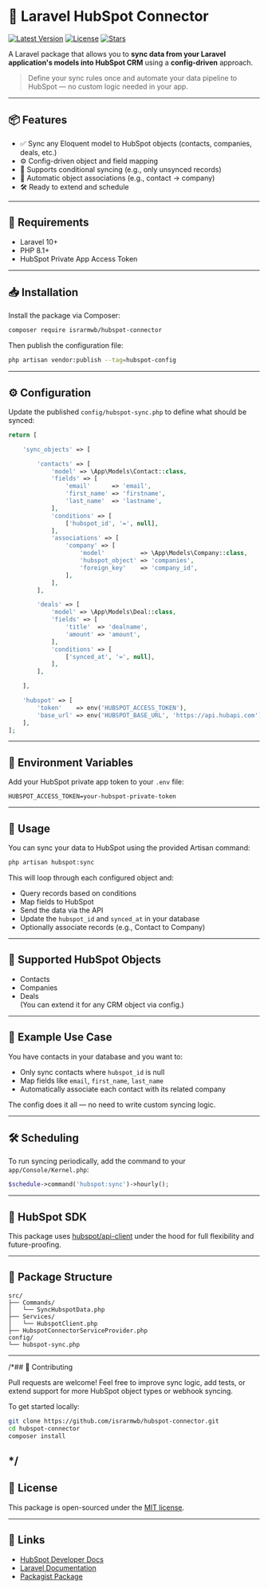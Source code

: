 # 🚀 Laravel HubSpot Connector

[![Latest Version](https://img.shields.io/packagist/v/israrmwb/hubspot-connector?label=version)](https://packagist.org/packages/israrmwb/hubspot-connector)
[![License](https://img.shields.io/github/license/israrmwb/hubspot-connector)](LICENSE)
[![Stars](https://img.shields.io/github/stars/israrmwb/hubspot-connector?style=social)](https://github.com/israrmwb/hubspot-connector)

A Laravel package that allows you to **sync data from your Laravel application's models into HubSpot CRM** using a **config-driven** approach.

> Define your sync rules once and automate your data pipeline to HubSpot — no custom logic needed in your app.

---

## 📦 Features

- ✅ Sync any Eloquent model to HubSpot objects (contacts, companies, deals, etc.)
- ⚙️ Config-driven object and field mapping
- 🔄 Supports conditional syncing (e.g., only unsynced records)
- 🔗 Automatic object associations (e.g., contact → company)
- 🛠️ Ready to extend and schedule

---

## 🧰 Requirements

- Laravel 10+
- PHP 8.1+
- HubSpot Private App Access Token

---

## 📥 Installation

Install the package via Composer:

```bash
composer require israrmwb/hubspot-connector
```

Then publish the configuration file:

```bash
php artisan vendor:publish --tag=hubspot-config
```

---

## ⚙️ Configuration

Update the published `config/hubspot-sync.php` to define what should be synced:

```php
return [

    'sync_objects' => [

        'contacts' => [
            'model' => \App\Models\Contact::class,
            'fields' => [
                'email'      => 'email',
                'first_name' => 'firstname',
                'last_name'  => 'lastname',
            ],
            'conditions' => [
                ['hubspot_id', '=', null],
            ],
            'associations' => [
                'company' => [
                    'model'          => \App\Models\Company::class,
                    'hubspot_object' => 'companies',
                    'foreign_key'    => 'company_id',
                ],
            ],
        ],

        'deals' => [
            'model' => \App\Models\Deal::class,
            'fields' => [
                'title'  => 'dealname',
                'amount' => 'amount',
            ],
            'conditions' => [
                ['synced_at', '=', null],
            ],
        ],

    ],

    'hubspot' => [
        'token'    => env('HUBSPOT_ACCESS_TOKEN'),
        'base_url' => env('HUBSPOT_BASE_URL', 'https://api.hubapi.com'),
    ],
];
```

---

## 🔐 Environment Variables

Add your HubSpot private app token to your `.env` file:

```env
HUBSPOT_ACCESS_TOKEN=your-hubspot-private-token
```

---

## 🚀 Usage

You can sync your data to HubSpot using the provided Artisan command:

```bash
php artisan hubspot:sync
```

This will loop through each configured object and:

- Query records based on conditions
- Map fields to HubSpot
- Send the data via the API
- Update the `hubspot_id` and `synced_at` in your database
- Optionally associate records (e.g., Contact to Company)

---

## 🪩 Supported HubSpot Objects

- Contacts
- Companies
- Deals  
(You can extend it for any CRM object via config.)

---

## 🧪 Example Use Case

You have contacts in your database and you want to:

- Only sync contacts where `hubspot_id` is null
- Map fields like `email`, `first_name`, `last_name`
- Automatically associate each contact with its related company

The config does it all — no need to write custom syncing logic.

---

## 🛠️ Scheduling

To run syncing periodically, add the command to your `app/Console/Kernel.php`:

```php
$schedule->command('hubspot:sync')->hourly();
```

---

## 📡 HubSpot SDK

This package uses [hubspot/api-client](https://github.com/HubSpot/hubspot-api-php) under the hood for full flexibility and future-proofing.

---

## 📆 Package Structure

```
src/
├── Commands/
│   └── SyncHubspotData.php
├── Services/
│   └── HubspotClient.php
├── HubspotConnectorServiceProvider.php
config/
└── hubspot-sync.php
```

---

/*## 🤝 Contributing

Pull requests are welcome! Feel free to improve sync logic, add tests, or extend support for more HubSpot object types or webhook syncing.

To get started locally:

```bash
git clone https://github.com/israrmwb/hubspot-connector.git
cd hubspot-connector
composer install
```
*/
---

## 📄 License

This package is open-sourced under the [MIT license](LICENSE).

---

## 🔗 Links

- [HubSpot Developer Docs](https://developers.hubspot.com/docs/api/overview)
- [Laravel Documentation](https://laravel.com/docs)
- [Packagist Package](https://packagist.org/packages/israrmwb/hubspot-connector)


